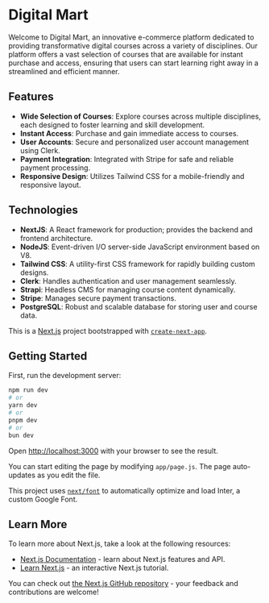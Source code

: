 # Digital Mart

Welcome to Digital Mart, an innovative e-commerce platform dedicated to providing transformative digital courses across a variety of disciplines. Our platform offers a vast selection of courses that are available for instant purchase and access, ensuring that users can start learning right away in a streamlined and efficient manner.

## Features

- **Wide Selection of Courses**: Explore courses across multiple disciplines, each designed to foster learning and skill development.
- **Instant Access**: Purchase and gain immediate access to courses.
- **User Accounts**: Secure and personalized user account management using Clerk.
- **Payment Integration**: Integrated with Stripe for safe and reliable payment processing.
- **Responsive Design**: Utilizes Tailwind CSS for a mobile-friendly and responsive layout.

## Technologies

- **NextJS**: A React framework for production; provides the backend and frontend architecture.
- **NodeJS**: Event-driven I/O server-side JavaScript environment based on V8.
- **Tailwind CSS**: A utility-first CSS framework for rapidly building custom designs.
- **Clerk**: Handles authentication and user management seamlessly.
- **Strapi**: Headless CMS for managing course content dynamically.
- **Stripe**: Manages secure payment transactions.
- **PostgreSQL**: Robust and scalable database for storing user and course data.

This is a [Next.js](https://nextjs.org/) project bootstrapped with [`create-next-app`](https://github.com/vercel/next.js/tree/canary/packages/create-next-app).

## Getting Started

First, run the development server:

```bash
npm run dev
# or
yarn dev
# or
pnpm dev
# or
bun dev
```

Open [http://localhost:3000](http://localhost:3000) with your browser to see the result.

You can start editing the page by modifying `app/page.js`. The page auto-updates as you edit the file.

This project uses [`next/font`](https://nextjs.org/docs/basic-features/font-optimization) to automatically optimize and load Inter, a custom Google Font.

## Learn More

To learn more about Next.js, take a look at the following resources:

- [Next.js Documentation](https://nextjs.org/docs) - learn about Next.js features and API.
- [Learn Next.js](https://nextjs.org/learn) - an interactive Next.js tutorial.

You can check out [the Next.js GitHub repository](https://github.com/vercel/next.js/) - your feedback and contributions are welcome!
